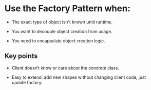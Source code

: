 # Use the Factory Pattern when:

- The exact type of object isn't known until runtime.

- You want to decouple object creation from usage.

- You need to encapsulate object creation logic.

## Key points

- Client doesn’t know or care about the concrete class.

- Easy to extend: add new shapes without changing client code, just update factory.